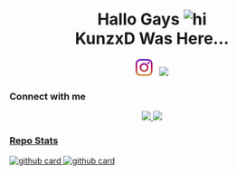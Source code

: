 <!--
**KunzxD404/KunzxD404** is a ✨ _special_ ✨ repository because its `README.md` (this file) appears on your GitHub profile.

Here are some ideas to get you started:

- 🔭 I’m currently working on ...
- 🌱 I’m currently learning ...
- 👯 I’m looking to collaborate on ...
- 🤔 I’m looking for help with ...
- 💬 Ask me about ...
- 📫 How to reach me: ...
- 😄 Pronouns: ...
- ⚡ Fun fact: ...
-->

<h1 align="center">Hallo Gays <img src="https://user-images.githubusercontent.com/1303154/88677602-1635ba80-d120-11ea-84d8-d263ba5fc3c0.gif" width="40px" alt="hi"><br>KunzxD Was Here...</h1>

<p align='center'>
   <a href="https://instagram.com/iam.kunzx"><img height="30" src="https://github.com/Ramlan404/Ramlan404/blob/main/instagram.jpg?raw=true"></a>&nbsp;&nbsp;
   <a 


<p align="center">
  <a href="https://github.com/KunzxD404"><img src="https://github-readme-stats.vercel.app/api/top-langs?username=Ramlan404&bg_color=30,e96443,904e95&title_color=fff&text_color=fff&hide_border=true&show_icons=true&layout=compact" /></a>
</p>

### Connect with me 
<p align="center">
  <a href="https://instagram.com/iam.kunzx"><img src="https://img.shields.io/badge/Instagram-E4405F?style=for-the-badge&logo=instagram&logoColor=white"/> 
  <a href="https://wa.me/6287778886786"><img src="https://img.shields.io/badge/WhatsApp-25D366?style=for-the-badge&logo=whatsapp&logoColor=white" /><br>

 
### Repo Stats 

![github card](https://github-readme-stats.vercel.app/api/pin/?username=KunzxD404&repo=bitch-bot&theme=dark)
![github card](https://github-readme-stats.vercel.app/api/pin/?username=KunzxD404&repo=yuzzu-api&theme=dark)
